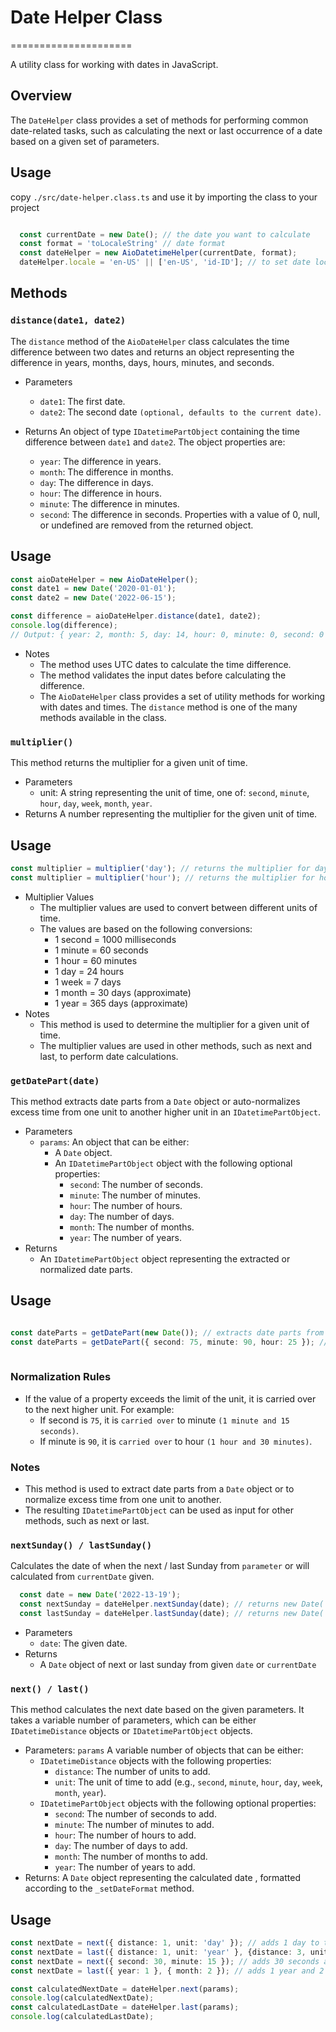 # Date Helper Class
=====================

A utility class for working with dates in JavaScript.

## Overview

The `DateHelper` class provides a set of methods for performing common date-related tasks, such as calculating the next or last occurrence of a date based on a given set of parameters.

## Usage
  copy `./src/date-helper.class.ts` and use it by importing the class to your project

```typescript

  const currentDate = new Date(); // the date you want to calculate
  const format = 'toLocaleString' // date format
  const dateHelper = new AioDatetimeHelper(currentDate, format);
  dateHelper.locale = 'en-US' || ['en-US', 'id-ID']; // to set date locale

```

## Methods

### `distance(date1, date2)`

The `distance` method of the `AioDateHelper` class calculates the time difference between two dates and returns an object representing the difference in years, months, days, hours, minutes, and seconds.
* Parameters
  + `date1`: The first date.
  + `date2`: The second date `(optional, defaults to the current date)`.

* Returns
  An object of type `IDatetimePartObject` containing the time difference between `date1` and `date2`. The object properties are:
  + `year`: The difference in years.
  + `month`: The difference in months.
  + `day`: The difference in days.
  + `hour`: The difference in hours.
  + `minute`: The difference in minutes.
  + `second`: The difference in seconds.
  Properties with a value of 0, null, or undefined are removed from the returned object.

## Usage
```typescript
const aioDateHelper = new AioDateHelper();
const date1 = new Date('2020-01-01');
const date2 = new Date('2022-06-15');

const difference = aioDateHelper.distance(date1, date2);
console.log(difference);
// Output: { year: 2, month: 5, day: 14, hour: 0, minute: 0, second: 0 }
```
* Notes
  + The method uses UTC dates to calculate the time difference.
  + The method validates the input dates before calculating the difference.
  + The `AioDateHelper` class provides a set of utility methods for working with dates and times. The `distance` method is one of the many methods available in the class.




### `multiplier()`

This method returns the multiplier for a given unit of time.
* Parameters
  + unit: A string representing the unit of time, one of: `second`, `minute`, `hour`, `day`, `week`, `month`, `year`.
* Returns
  A number representing the multiplier for the given unit of time.

## Usage
```typescript
const multiplier = multiplier('day'); // returns the multiplier for days
const multiplier = multiplier('hour'); // returns the multiplier for hours
```
* Multiplier Values
  + The multiplier values are used to convert between different units of time.
  + The values are based on the following conversions:
    - 1 second = 1000 milliseconds
    - 1 minute = 60 seconds
    - 1 hour = 60 minutes
    - 1 day = 24 hours
    - 1 week = 7 days
    - 1 month = 30 days (approximate)
    - 1 year = 365 days (approximate)
* Notes
  + This method is used to determine the multiplier for a given unit of time.
  + The multiplier values are used in other methods, such as next and last, to perform date calculations.

  

### `getDatePart(date)`

This method extracts date parts from a `Date` object or auto-normalizes excess time from one unit to another higher unit in an `IDatetimePartObject`.

* Parameters
  + `params`: An object that can be either:
    - A `Date` object.
    - An `IDatetimePartObject` object with the following optional properties:
        - `second`: The number of seconds.
        - `minute`: The number of minutes.
        - `hour`: The number of hours.
        - `day`: The number of days.
        - `month`: The number of months.
        - `year`: The number of years.
* Returns
  + An `IDatetimePartObject` object representing the extracted or normalized date parts.

## Usage

```typescript

const dateParts = getDatePart(new Date()); // extracts date parts from the current date
const dateParts = getDatePart({ second: 75, minute: 90, hour: 25 }); // normalizes excess time from one unit to another
  
```
### Normalization Rules
  + If the value of a property exceeds the limit of the unit, it is carried over to the next higher unit. For example:
    - If second is `75`, it is `carried over` to minute `(1 minute and 15 seconds)`.
    - If minute is `90`, it is `carried over` to hour `(1 hour and 30 minutes)`.
### Notes
  - This method is used to extract date parts from a `Date` object or to normalize excess time from one unit to another.
  - The resulting `IDatetimePartObject` can be used as input for other methods, such as next or last.




### `nextSunday() / lastSunday()`

Calculates the date of when the next / last Sunday from `parameter` or will calculated from `currentDate` given.

```typescript
  const date = new Date('2022-13-19');
  const nextSunday = dateHelper.nextSunday(date); // returns new Date('2022-03-23')
  const lastSunday = dateHelper.lastSunday(date); // returns new Date('2025-03-16')
```
* Parameters
  + `date`: The given date.
* Returns
  + A `Date` object of next or last sunday from given `date` or `currentDate`

### `next() / last()`

This method calculates the next date based on the given parameters. It takes a variable number of parameters, which can be either `IDatetimeDistance` objects or `IDatetimePartObject` objects.

* Parameters: `params` A variable number of objects that can be either:
  + `IDatetimeDistance` objects with the following properties:
    - `distance`: The number of units to add.
    - `unit`: The unit of time to add (e.g., `second`, `minute`, `hour`, `day`,     `week`, `month`, `year`).
  + `IDatetimePartObject` objects with the following optional properties:
    - `second`: The number of seconds to add.
    - `minute`: The number of minutes to add.
    - `hour`: The number of hours to add.
    - `day`: The number of days to add.
    - `month`: The number of months to add.
    - `year`: The number of years to add.
* Returns: A `Date` object representing the calculated date , formatted according to the `_setDateFormat` method.

## Usage

```typescript
const nextDate = next({ distance: 1, unit: 'day' }); // adds 1 day to the current date
const nextDate = last({ distance: 1, unit: 'year' }, {distance: 3, unit: 'month'}); // adds 1 day to the current date
const nextDate = next({ second: 30, minute: 15 }); // adds 30 seconds and 15 minutes to the current date
const nextDate = last({ year: 1 }, { month: 2 }); // adds 1 year and 2 months to the current date

const calculatedNextDate = dateHelper.next(params);
console.log(calculatedNextDate);
const calculatedLastDate = dateHelper.last(params);
console.log(calculatedLastDate);
```

